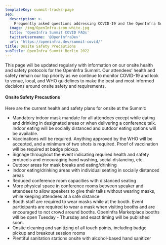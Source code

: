 ```yaml
---
templateKey: summit-tracks-page
seo:
  description: >-
    Frequently asked questions addressing COVID-19 and the OpenInfra Summit
  image: /img/OpenInfra-icon-white.jpg
  title: 'OpenInfra Summit COVID FAQs'
  twitterUsername: '@OpenInfraDev'
  url: 'https://openinfra.dev/summit-covid/'
title: Onsite Safety Precautions
subTitle: OpenInfra Summit Berlin 2022
---
```

This page will be updated regularly with information on our onsite health and safety protocols for the OpenInfra Summit. Our attendees’ health and safety remain our top priority as we continue to monitor COVID-19 and look to venue, local, and WHO guidelines to make the best and most informed decisions around onsite safety and requirements.

#### Onsite Safety Precautions

Here are the current health and safety plans for onsite at the Summit:

- Mandatory indoor mask mandate for all attendees except while eating and drinking in designated areas or when delivering a conference talk. Indoor eating will be socially distanced and outdoor eating options will be available.
- Vaccinations will be required. Anything approved by the WHO will be accepted, and a minimum of two shots is required. Proof of vaccination will be required at badge pickup.
- Signage throughout the event indicating required health and safety protocols and encouraging hand washing, social distancing, etc.
- Outdoor areas for mask breaks and eating/drinking
- Indoor eating/drinking areas with individual seating in socially distanced areas
- Reduced conference room capacities with distanced seating
- More physical space in conference rooms between speaker and attendees to allow speakers to give their talks without wearing masks, while keeping attendees at a safe distance
- Booth staff are required to wear masks while at the booth. Event participants are required to wear a mask when visiting booths and are encouraged to not crowd around booths. OpenInfra Marketplace booths will be open Tuesday - Thursday and exact timing will be published soon.
- Onsite cleaning and sanitizing of all touch points, including badge pickup and breakout session rooms
- Plentiful sanitation stations onsite with alcohol-based hand sanitizer
